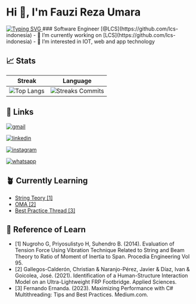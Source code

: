 # Hi 👋, I'm Fauzi Reza Umara
<a align="left" href="https://git.io/typing-svg">
  <img src="https://readme-typing-svg.demolab.com?size=40&font=Fira+Code&duration=1000&pause=800&random=false&width=1000&height=100&lines=my+name+is+Fauzi+Reza+Umara;下で;mi+chiamo+Fauzi+Reza+Umara;nama+saya+Fauzi+Reza+Umara" alt="Typing SVG" />
</a>
### Software Engineer [@LCS](https://github.com/lcs-indonesia)
- 🔭 I’m currently working on [LCS](https://github.com/lcs-indonesia)
- 👀 I’m interested in IOT, web and app technology

## 📈 Stats
Streak             |  Language
:-------------------------:|:-------------------------:
![Top Langs](https://github-readme-streak-stats.herokuapp.com/?user=fauziru)  |  ![Streaks Commits](https://github-readme-stats.vercel.app/api/top-langs/?username=fauziru&hide_progress=true)

## 🔗 Links

[![gmail](https://img.shields.io/badge/mail-c71610?style=for-the-badge&logo=gmail&logoColor=white)](mailto:fauzirezaumr@gmail.com)

[![linkedin](https://img.shields.io/badge/linkedin-0A66C2?style=for-the-badge&logo=linkedin&logoColor=white)](https://www.linkedin.com/in/fauziru/)

[![instagram](https://img.shields.io/badge/instagram-d62976?style=for-the-badge&logo=instagram&logoColor=white)](https://www.instagram.com/fauziumara/?hl=en)

[![whatsapp](https://img.shields.io/badge/whatsapp-25D366?style=for-the-badge&logo=whatsapp&logoColor=white)](https://wa.me/6285691207607)


## 🪴 Currently Learning

 - [String Teory [1]](https://www.sciencedirect.com/science/article/pii/S187770581403241X)
 - [OMA [2]](https://www.researchgate.net/figure/OMA-a-Location-of-eighteen-accelerometers-b-Picture-of-accelerometer-No-5-c_fig4_353385388)
 - [Best Practice Thread [3]](https://medium.com/@erandafernando/maximizing-performance-with-c-multithreading-tips-and-best-practices-807e1c51c013)

## 🔗 Reference of Learn
- [1] Nugroho G, Priyosulistyo H, Suhendro B. (2014). Evaluation of Tension Force Using Vibration Technique Related to String and Beam Theory to Ratio of Moment of Inertia to Span. Procedia Engineering Vol 95.
- [2] Gallegos-Calderón, Christian & Naranjo-Pérez, Javier & Díaz, Ivan & Goicolea, José. (2021). Identification of a Human-Structure Interaction Model on an Ultra-Lightweight FRP Footbridge. Applied Sciences. 
- [3] Fernando Ernanda. (2023). Maximizing Performance with C# Multithreading: Tips and Best Practices. Medium.com.

<!---
fauziru/fauziru is a ✨ special ✨ repository because its `README.md` (this file) appears on your GitHub profile.
You can click the Preview link to take a look at your changes.
--->
